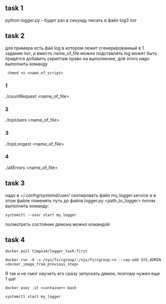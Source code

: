 ## task 1 
python logger.py - будет раз в секунду писать в файл log3 лог

## task 2
для примера есть фай log в котором лежит сгенерированный в 1 задании лог, и вместо name_of_file можно подставлять log
может быть придется добавить скриптам право на выполнение, для этого надо выполнить команду

``` chmod +x <name_of_script>```

### 1
./countRequest <name_of_file>

### 2 
./topUsers <name_of_file>

### 3
./topLongest <name_of_file> <count>

### 4
./allErrors <name_of_file>

## task 3 

надо в ~/.config/systemd/user/ скопировать файл my_logger.service и в этом файле поменять путь до файла logger.py <path_to_logger>
потом выполнить команду:

    systemctl --user start my_logger
    
посмотреть состояние демона можно командой:


## task 4

    docker pull timpo14/logger_task:first

    docker run -d -v /sys/fs/cgroup/:/sys/fs/cgroup:ro --cap-add SYS_ADMIN <docker_image_from_previous_step>

Я так и не смог научить его сразу запускать демон, поэтому нужен еще 1 шаг

    docker exec -it <container> bash

    systemctl start my_logger

